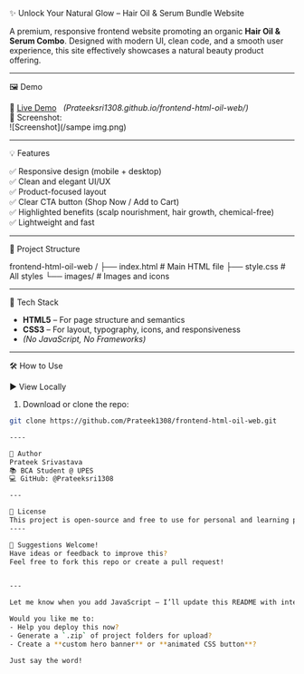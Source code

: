  ✨ Unlock Your Natural Glow – Hair Oil & Serum Bundle Website

A premium, responsive frontend website promoting an organic **Hair Oil & Serum Combo**. Designed with modern UI, clean code, and a smooth user experience, this site effectively showcases a natural beauty product offering.

---

 🖼️ Demo

🔗 [Live Demo](#) &nbsp; *(Prateeksri1308.github.io/frontend-html-oil-web/)*  
📸 Screenshot:  
![Screenshot](/sampe img.png)

---

 💡 Features

✅ Responsive design (mobile + desktop)  
✅ Clean and elegant UI/UX  
✅ Product-focused layout  
✅ Clear CTA button (Shop Now / Add to Cart)  
✅ Highlighted benefits (scalp nourishment, hair growth, chemical-free)  
✅ Lightweight and fast

---

 📁 Project Structure

frontend-html-oil-web /
├── index.html # Main HTML file
├── style.css # All styles
└── images/ # Images and icons


---

 🧰 Tech Stack

- **HTML5** – For page structure and semantics  
- **CSS3** – For layout, typography, icons, and responsiveness  
- *(No JavaScript, No Frameworks)*

---

 🛠️ How to Use

 ▶️ View Locally

1. Download or clone the repo:
```bash
git clone https://github.com/Prateek1308/frontend-html-oil-web.git

----

🙋 Author
Prateek Srivastava
📚 BCA Student @ UPES
💻 GitHub: @Prateeksri1308

---

📄 License
This project is open-source and free to use for personal and learning purposes.
----

💬 Suggestions Welcome!
Have ideas or feedback to improve this?
Feel free to fork this repo or create a pull request!


---

Let me know when you add JavaScript — I’ll update this README with interactivity details like cart, scroll effects, or APIs.

Would you like me to:
- Help you deploy this now?
- Generate a `.zip` of project folders for upload?
- Create a **custom hero banner** or **animated CSS button**?

Just say the word!
